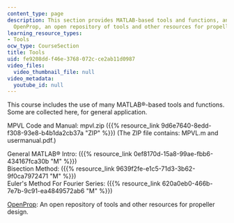 ```yaml
---
content_type: page
description: This section provides MATLAB-based tools and functions, and a link to
  OpenProp, an open repository of tools and other resources for propeller design.
learning_resource_types:
- Tools
ocw_type: CourseSection
title: Tools
uid: fe9208dd-f46e-3768-072c-ce2ab11d0987
video_files:
  video_thumbnail_file: null
video_metadata:
  youtube_id: null
---
```


This course includes the use of many MATLAB®-based tools and functions. Some are collected here, for general application.

MPVL Code and Manual: mpvl.zip ({{% resource_link 9d6e7640-8edd-f308-93e8-b4b1da2cb37a "ZIP" %}}) (The ZIP file contains: MPVL.m and usermanual.pdf.)

General MATLAB® Intro: ({{% resource_link 0ef8170d-15a8-99ae-fbb6-434167fca30b "M" %}})  
Bisection Method: ({{% resource_link 9639f2fe-e1c5-71d3-3b62-9f0ca7972471 "M" %}})  
Euler's Method For Fourier Series: ({{% resource_link 620a0eb0-466b-7e7b-9c91-ea4849572ab6 "M" %}})

[OpenProp](http://web.mit.edu/openprop/www/Welcome.html): An open repository of tools and other resources for propeller design.